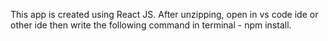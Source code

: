 This app is created using React JS.
After unzipping, open in vs code ide or other ide then write the following command in terminal - npm install.
